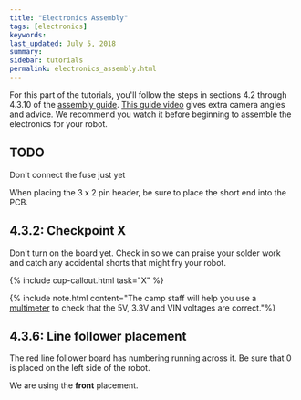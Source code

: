 ```yaml
---
title: "Electronics Assembly"
tags: [electronics]
keywords:
last_updated: July 5, 2018
summary:
sidebar: tutorials
permalink: electronics_assembly.html
---
```


For this part of the tutorials, you'll follow the steps in sections 4.2 through 4.3.10 of the [assembly guide](). [This guide video](https://www.youtube.com/watch?v=WJbBQHVmTgY) gives extra camera angles and advice. We recommend you watch it before beginning to assemble the electronics for your robot.

## TODO

Don't connect the fuse just yet

When placing the 3 x 2 pin header, be sure to place the short end into the PCB.

## 4.3.2: Checkpoint X

Don't turn on the board yet. Check in so we can praise your solder work and catch any accidental shorts that might fry your robot.

{% include cup-callout.html task="X" %}

{% include note.html content="The camp staff will help you use a [multimeter](https://en.wikipedia.org/wiki/Multimeter) to check that the 5V, 3.3V and VIN voltages are correct."%}

## 4.3.6: Line follower placement

The red line follower board has numbering running across it. Be sure that 0 is placed on the left side of the robot.

We are using the **front** placement.
